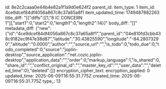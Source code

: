 id: 8e2c2caaa0e44b4e82a1f1a9d0e624f2
parent_id: 
item_type: 1
item_id: 4ce9dcef84df4056a867c8c37a65a8f1
item_updated_time: 1749487882263
title_diff: "[{\"diffs\":[[1,\"8 IC CONCERN 1\"]],\"start1\":0,\"start2\":0,\"length1\":0,\"length2\":14}]"
body_diff: "[]"
metadata_diff: {"new":{"id":"4ce9dcef84df4056a867c8c37a65a8f1","parent_id":"04e810fd3cbb438c9182ec9f47e38d87","latitude":"30.43825590","longitude":"-84.28073290","altitude":"0.0000","author":"","source_url":"","is_todo":0,"todo_due":0,"todo_completed":0,"source":"joplin-desktop","source_application":"net.cozic.joplin-desktop","application_data":"","order":0,"markup_language":1,"is_shared":0,"share_id":"","conflict_original_id":"","master_key_id":"","user_data":"","deleted_time":0},"deleted":[]}
encryption_cipher_text: 
encryption_applied: 0
updated_time: 2025-06-09T16:55:31.775Z
created_time: 2025-06-09T16:55:31.775Z
type_: 13